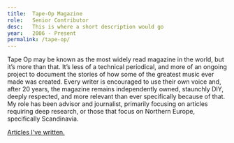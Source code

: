 ```yaml
---
title:  Tape-Op Magazine
role:   Senior Contributor
desc:   This is where a short description would go
year:   2006 - Present
permalink: /tape-op/
---
```

Tape Op may be known as the most widely read magazine in the world, but it’s more than that. It’s less of a technical periodical, and more of an ongoing project to document the stories of how some of the greatest music ever made was created. Every writer is encouraged to use their own voice and, after 20 years, the magazine remains independently owned, staunchly DIY, deeply respected, and more relevant than ever specifically because of that. My role has been advisor and journalist, primarily focusing on articles requiring deep research, or those that focus on Northern Europe, specifically Scandinavia.

[Articles I've written.](http://tapeop.com/articles/by/alex-maiolo)
